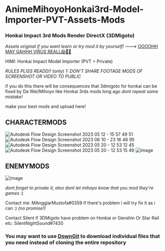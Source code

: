 # AnimeMihoyoHonkai3rd-Model-Importer-PVT-Assets-Mods
### Honkai Impact 3rd Mods Render DirectX (3DMigoto)

*Assets original if you want learn or try mod it by yourself!* --->
[OOOOHH MAY GAHHH VIRUS REALL😱💯💯](https://github.com/HaleAnggi/AnimeMihoyoHonkai3rd-Model-Importer-PVT-Assets)

HIMI: Honkai Impact Model Importer (PVT = Private)

*RULES PLISS READD!!*
(only) *1: DON'T SHARE FOOTAGE MODS OF SCREENSHOT OR VIDEO TO PUBLIC* 

if you do this there will be consequences that 3dmigoto for honkai can be fixed by Da Wei/Mihoyo like Honkai 3rds mods long ago
*dont 
repeat 
same 
mistake!*

make your best mods and upload here!
## CHARACTERMODS
![Autodesk Flow Design Screenshot 2023 05 12 - 15 57 49 51](https://github.com/HaleAnggi/AnimeMihoyoHonkai3rd-Model-Importer-PVT-Assets-Mods/assets/115152799/db48f7d0-d2a6-4992-ade6-c87eb32f462b)
![Autodesk Flow Design Screenshot 2023 06 10 - 23 16 46 95](https://github.com/NoelGIJR/AnimeMihoyoHonkai3rd-Model-Importer-PVT-Assets-Mods/assets/115152799/83f18e77-8fc5-4f32-a6d0-55c83e7059ae)
![Autodesk Flow Design Screenshot 2023 05 20 - 12 53 12 45](https://github.com/NoelGIJR/AnimeMihoyoHonkai3rd-Model-Importer-PVT-Assets-Mods/assets/115152799/1e06f607-ae15-4d07-9050-0947fcc93d7a)
![Autodesk Flow Design Screenshot 2023 05 20 - 12 53 15 49](https://github.com/NoelGIJR/AnimeMihoyoHonkai3rd-Model-Importer-PVT-Assets-Mods/assets/115152799/f1625a91-cfb6-449d-94ef-1efd20dc6de3)
![image](https://github.com/HaleAnggi/AnimeMihoyoHonkai3rd-Model-Importer-PVT-Assets-Mods/assets/115152799/f57b12a8-6d52-46ee-ad1b-8497ab389c46)

## ENEMYMODS
![image](https://github.com/HaleAnggi/AnimeMihoyoHonkai3rd-Model-Importer-PVT-Assets-Mods/assets/115152799/483ea6b8-09ad-471a-acbc-9d8197c94962)





*dont forget to private it, also dont let mihoyo know that you mod they're games* :)

Contact me: MAnggiarMustofa#0359 if there's problem i will try fix it as i can :) *(no promise!)*

Contact Silent if 3DMigoto have problem on Honkai or Genshin Or Star Rail etc: SilentNightSound#7430

### You may want to use [DownGit](https://minhaskamal.github.io/DownGit/#/home) to download individual files that you need instead of cloning the entire repository
